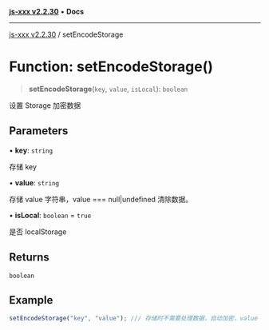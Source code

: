 [**js-xxx v2.2.30**](../README.md) • **Docs**

***

[js-xxx v2.2.30](../README.md) / setEncodeStorage

# Function: setEncodeStorage()

> **setEncodeStorage**(`key`, `value`, `isLocal`): `boolean`

设置 Storage 加密数据

## Parameters

• **key**: `string`

存储 key

• **value**: `string`

存储 value 字符串，value === null|undefined 清除数据。

• **isLocal**: `boolean` = `true`

是否 localStorage

## Returns

`boolean`

## Example

```ts
setEncodeStorage("key", "value"); /// 存储时不需要处理数据，自动加密，value === null|undefined 清除数据。(boolean)
```
